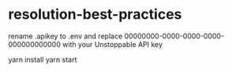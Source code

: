 # resolution-best-practices
rename .apikey to .env and replace 00000000-0000-0000-0000-000000000000 with your Unstoppable API key

yarn install
yarn start
